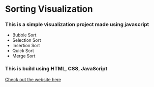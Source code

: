# Sorting Visualization
### This is a simple visualization project made using javascript 
- Bubble Sort 
- Selection Sort
- Insertion Sort
- Quick Sort
- Merge Sort

### This is build using HTML, CSS, JavaScript <br/>

[Check out the website here](https://sameerbaral.github.io/Sorting_Visualizer/)


